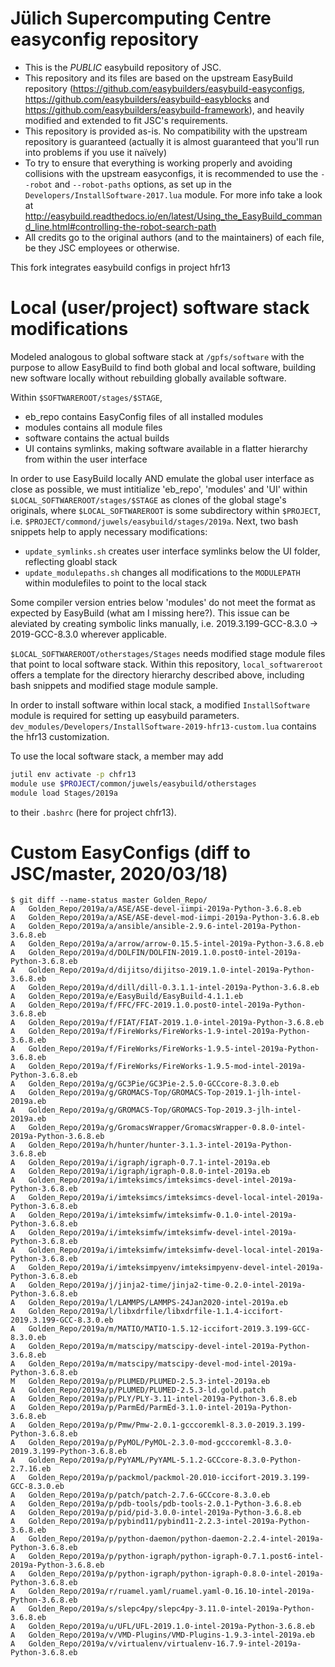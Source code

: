# Jülich Supercomputing Centre easyconfig repository

* This is the *PUBLIC* easybuild repository of JSC.
* This repository and its files are based on the upstream EasyBuild repository (https://github.com/easybuilders/easybuild-easyconfigs, https://github.com/easybuilders/easybuild-easyblocks and https://github.com/easybuilders/easybuild-framework), and heavily modified and extended to fit JSC's requirements.
* This repository is provided as-is. No compatibility with the upstream repository is guaranteed (actually it is almost guaranteed that you'll run into problems if you use it naïvely)
* To try to ensure that everything is working properly and avoiding collisions with the upstream easyconfigs, it is recommended to use the `--robot` and `--robot-paths` options, as set up in the `Developers/InstallSoftware-2017.lua` module. For more info take a look at http://easybuild.readthedocs.io/en/latest/Using_the_EasyBuild_command_line.html#controlling-the-robot-search-path
* All credits go to the original authors (and to the maintainers) of each file, be they JSC employees or otherwise.

This fork integrates easybuild configs in project hfr13

# Local (user/project) software stack modifications

Modeled analogous to global software stack at `/gpfs/software`
with the purpose to allow EasyBuild to find both global and local software,
building new software locally without rebuilding globally available software.

Within `$SOFTWAREROOT/stages/$STAGE`, 

* eb_repo contains EasyConfig files of all installed modules
* modules contains all module files
* software contains the actual builds
* UI contains symlinks, making software available in a flatter
  hierarchy from within the user interface

In order to use EasyBuild locally AND
emulate the global user interface as close as possible, we must
intitialize 'eb_repo', 'modules' and 'UI'
within `$LOCAL_SOFTWAREROOT/stages/$STAGE`
as clones of the global stage's originals,
where `$LOCAL_SOFTWAREROOT` is some subdirectory within `$PROJECT`, i.e.
`$PROJECT/commond/juwels/easybuild/stages/2019a`. Next, two bash snippets
help to apply necessary modifications:

* `update_symlinks.sh` creates user interface symlinks below the UI folder,
  reflecting gloabl stack
* `update_modulepaths.sh` changes all modifications to the `MODULEPATH` within 
  modulefiles to point to the local stack

Some compiler version entries below 'modules' do not meet the format as
expected by EasyBuild (what am I missing here?).
This issue can be aleviated by creating symbolic links manually, i.e. 
2019.3.199-GCC-8.3.0 -> 2019-GCC-8.3.0 wherever applicable.

`$LOCAL_SOFTWAREROOT/otherstages/Stages` needs modified stage module
files that point to local software stack.
Within this repository, `local_softwareroot` offers a template for the
directory hierarchy described above, including bash snippets
and modified stage module sample.

In order to install software within local stack, a
modified `InstallSoftware` module is required for setting
up easybuild parameters. 
`dev_modules/Developers/InstallSoftware-2019-hfr13-custom.lua`
contains the hfr13 customization.

To use the local software stack, a member may add

```bash
jutil env activate -p chfr13
module use $PROJECT/common/juwels/easybuild/otherstages
module load Stages/2019a
```

to their `.bashrc` (here for project chfr13).


# Custom EasyConfigs (diff to JSC/master, 2020/03/18)

```console
$ git diff --name-status master Golden_Repo/
A	Golden_Repo/2019a/a/ASE/ASE-devel-iimpi-2019a-Python-3.6.8.eb
A	Golden_Repo/2019a/a/ASE/ASE-devel-mod-iimpi-2019a-Python-3.6.8.eb
A	Golden_Repo/2019a/a/ansible/ansible-2.9.6-intel-2019a-Python-3.6.8.eb
A	Golden_Repo/2019a/a/arrow/arrow-0.15.5-intel-2019a-Python-3.6.8.eb
A	Golden_Repo/2019a/d/DOLFIN/DOLFIN-2019.1.0.post0-intel-2019a-Python-3.6.8.eb
A	Golden_Repo/2019a/d/dijitso/dijitso-2019.1.0-intel-2019a-Python-3.6.8.eb
A	Golden_Repo/2019a/d/dill/dill-0.3.1.1-intel-2019a-Python-3.6.8.eb
A	Golden_Repo/2019a/e/EasyBuild/EasyBuild-4.1.1.eb
A	Golden_Repo/2019a/f/FFC/FFC-2019.1.0.post0-intel-2019a-Python-3.6.8.eb
A	Golden_Repo/2019a/f/FIAT/FIAT-2019.1.0-intel-2019a-Python-3.6.8.eb
A	Golden_Repo/2019a/f/FireWorks/FireWorks-1.9-intel-2019a-Python-3.6.8.eb
A	Golden_Repo/2019a/f/FireWorks/FireWorks-1.9.5-intel-2019a-Python-3.6.8.eb
A	Golden_Repo/2019a/f/FireWorks/FireWorks-1.9.5-mod-intel-2019a-Python-3.6.8.eb
A	Golden_Repo/2019a/g/GC3Pie/GC3Pie-2.5.0-GCCcore-8.3.0.eb
A	Golden_Repo/2019a/g/GROMACS-Top/GROMACS-Top-2019.1-jlh-intel-2019a.eb
A	Golden_Repo/2019a/g/GROMACS-Top/GROMACS-Top-2019.3-jlh-intel-2019a.eb
A	Golden_Repo/2019a/g/GromacsWrapper/GromacsWrapper-0.8.0-intel-2019a-Python-3.6.8.eb
A	Golden_Repo/2019a/h/hunter/hunter-3.1.3-intel-2019a-Python-3.6.8.eb
A	Golden_Repo/2019a/i/igraph/igraph-0.7.1-intel-2019a.eb
A	Golden_Repo/2019a/i/igraph/igraph-0.8.0-intel-2019a.eb
A	Golden_Repo/2019a/i/imteksimcs/imteksimcs-devel-intel-2019a-Python-3.6.8.eb
A	Golden_Repo/2019a/i/imteksimcs/imteksimcs-devel-local-intel-2019a-Python-3.6.8.eb
A	Golden_Repo/2019a/i/imteksimfw/imteksimfw-0.1.0-intel-2019a-Python-3.6.8.eb
A	Golden_Repo/2019a/i/imteksimfw/imteksimfw-devel-intel-2019a-Python-3.6.8.eb
A	Golden_Repo/2019a/i/imteksimfw/imteksimfw-devel-local-intel-2019a-Python-3.6.8.eb
A	Golden_Repo/2019a/i/imteksimpyenv/imteksimpyenv-devel-intel-2019a-Python-3.6.8.eb
A	Golden_Repo/2019a/j/jinja2-time/jinja2-time-0.2.0-intel-2019a-Python-3.6.8.eb
A	Golden_Repo/2019a/l/LAMMPS/LAMMPS-24Jan2020-intel-2019a.eb
A	Golden_Repo/2019a/l/libxdrfile/libxdrfile-1.1.4-iccifort-2019.3.199-GCC-8.3.0.eb
A	Golden_Repo/2019a/m/MATIO/MATIO-1.5.12-iccifort-2019.3.199-GCC-8.3.0.eb
A	Golden_Repo/2019a/m/matscipy/matscipy-devel-intel-2019a-Python-3.6.8.eb
A	Golden_Repo/2019a/m/matscipy/matscipy-devel-mod-intel-2019a-Python-3.6.8.eb
M	Golden_Repo/2019a/p/PLUMED/PLUMED-2.5.3-intel-2019a.eb
A	Golden_Repo/2019a/p/PLUMED/PLUMED-2.5.3-ld.gold.patch
A	Golden_Repo/2019a/p/PLY/PLY-3.11-intel-2019a-Python-3.6.8.eb
A	Golden_Repo/2019a/p/ParmEd/ParmEd-3.1.0-intel-2019a-Python-3.6.8.eb
A	Golden_Repo/2019a/p/Pmw/Pmw-2.0.1-gcccoremkl-8.3.0-2019.3.199-Python-3.6.8.eb
A	Golden_Repo/2019a/p/PyMOL/PyMOL-2.3.0-mod-gcccoremkl-8.3.0-2019.3.199-Python-3.6.8.eb
A	Golden_Repo/2019a/p/PyYAML/PyYAML-5.1.2-GCCcore-8.3.0-Python-2.7.16.eb
A	Golden_Repo/2019a/p/packmol/packmol-20.010-iccifort-2019.3.199-GCC-8.3.0.eb
A	Golden_Repo/2019a/p/patch/patch-2.7.6-GCCcore-8.3.0.eb
A	Golden_Repo/2019a/p/pdb-tools/pdb-tools-2.0.1-Python-3.6.8.eb
A	Golden_Repo/2019a/p/pid/pid-3.0.0-intel-2019a-Python-3.6.8.eb
A	Golden_Repo/2019a/p/pybind11/pybind11-2.2.3-intel-2019a-Python-3.6.8.eb
A	Golden_Repo/2019a/p/python-daemon/python-daemon-2.2.4-intel-2019a-Python-3.6.8.eb
A	Golden_Repo/2019a/p/python-igraph/python-igraph-0.7.1.post6-intel-2019a-Python-3.6.8.eb
A	Golden_Repo/2019a/p/python-igraph/python-igraph-0.8.0-intel-2019a-Python-3.6.8.eb
A	Golden_Repo/2019a/r/ruamel.yaml/ruamel.yaml-0.16.10-intel-2019a-Python-3.6.8.eb
A	Golden_Repo/2019a/s/slepc4py/slepc4py-3.11.0-intel-2019a-Python-3.6.8.eb
A	Golden_Repo/2019a/u/UFL/UFL-2019.1.0-intel-2019a-Python-3.6.8.eb
A	Golden_Repo/2019a/v/VMD-Plugins/VMD-Plugins-1.9.3-intel-2019a.eb
A	Golden_Repo/2019a/v/virtualenv/virtualenv-16.7.9-intel-2019a-Python-3.6.8.eb
```
